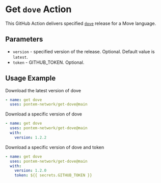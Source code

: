 # Get `dove` Action

This GitHub Action delivers specified [`dove`] release for a Move language.

[`dove`]: https://github.com/pontem-network/move-tools


## Parameters

- `version` - specified version of the release. Optional. Default value is `latest`.
- `token` - GITHUB_TOKEN. Optional.


## Usage Example

Download the latest version of dove

```yaml
- name: get dove
  uses: pontem-network/get-dove@main
```

Download a specific version of dove

```yaml
- name: get dove
  uses: pontem-network/get-dove@main
  with:
    version: 1.2.2
```

Download a specific version of dove and token

```yaml
- name: get dove
  uses: pontem-network/get-dove@main
  with:
    version: 1.2.0
    token: ${{ secrets.GITHUB_TOKEN }}
```
